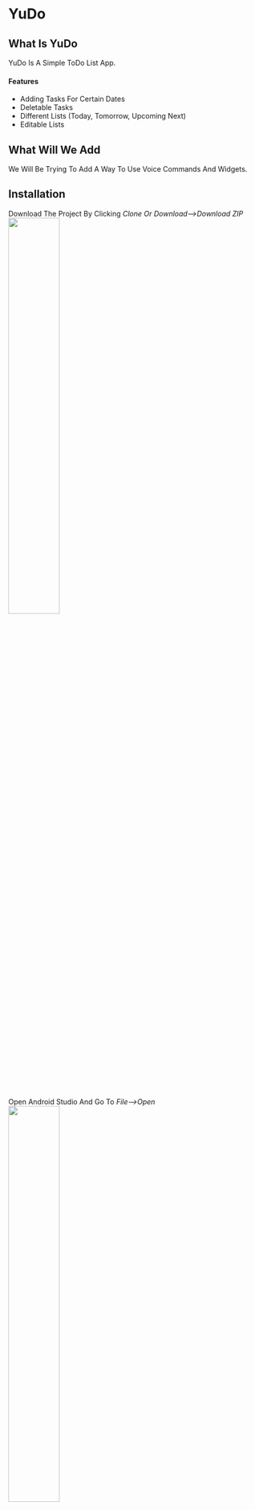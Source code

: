 # YuDo
## What Is YuDo
YuDo Is A Simple ToDo List App.
#### Features
* Adding Tasks For Certain Dates
* Deletable Tasks
* Different Lists (Today, Tomorrow, Upcoming Next)
* Editable Lists
## What Will We Add
We Will Be Trying To Add A Way To Use Voice Commands And Widgets.
## Installation             
Download The Project By Clicking *Clone Or Download-->Download ZIP*              
<img src="https://user-images.githubusercontent.com/24327117/38764668-4bb88126-3fee-11e8-8d1d-b973b0c6f8fa.JPG" width="45%">                 
Open Android Studio And Go To *File-->Open*                           
<img src="https://user-images.githubusercontent.com/24327117/38764667-4a31de60-3fee-11e8-9df3-4019de83303a.JPG" width="45%">               
You Should Now Have The Project Open In Android Studio.

Inspired By AndroStock's Task App Tutorial:
https://www.androstock.com/tutorials/create-a-todo-task-app-on-android-android-studio.html
